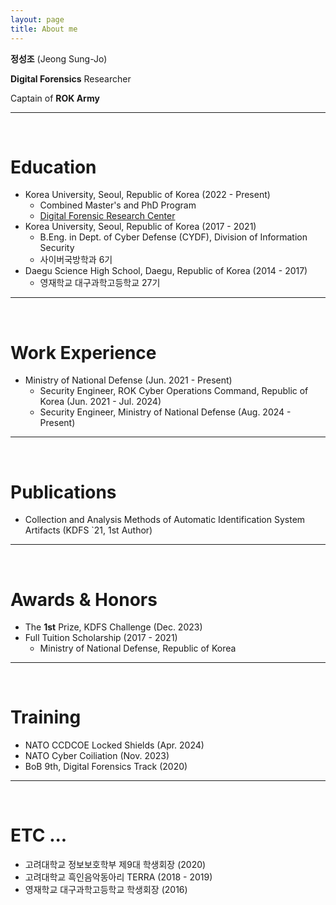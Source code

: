 ```yaml
---
layout: page
title: About me
---
```


**정성조** (Jeong Sung-Jo)

**Digital Forensics** Researcher

Captain of **ROK Army**

---

<br />

# Education
 - Korea University, Seoul, Republic of Korea (2022 - Present)
   - Combined Master's and PhD Program
   - [Digital Forensic Research Center](https://dfrc.korea.ac.kr/)
- Korea University, Seoul, Republic of Korea (2017 - 2021)
  - B.Eng. in Dept. of Cyber Defense (CYDF), Division of Information Security
  - 사이버국방학과 6기
- Daegu Science High School, Daegu, Republic of Korea (2014 - 2017)
  - 영재학교 대구과학고등학교 27기
  
---

<br />

# Work Experience
- Ministry of National Defense (Jun. 2021 - Present)
  - Security Engineer, ROK Cyber Operations Command, Republic of Korea (Jun. 2021 - Jul. 2024)
  - Security Engineer, Ministry of National Defense (Aug. 2024 - Present)
   
---

<br />

# Publications
- Collection and Analysis Methods of Automatic Identification System Artifacts (KDFS `21, 1st Author)
  
---

<br />

# Awards & Honors
- The **1st** Prize, KDFS Challenge (Dec. 2023)
- Full Tuition Scholarship (2017 - 2021)
  - Ministry of National Defense, Republic of Korea
  
---

<br />

# Training
- NATO CCDCOE Locked Shields (Apr. 2024)
- NATO Cyber Coiliation (Nov. 2023)
- BoB 9th, Digital Forensics Track (2020)

---

<br />

# ETC ...
- 고려대학교 정보보호학부 제9대 학생회장 (2020)
- 고려대학교 흑인음악동아리 TERRA (2018 - 2019)
- 영재학교 대구과학고등학교 학생회장 (2016)